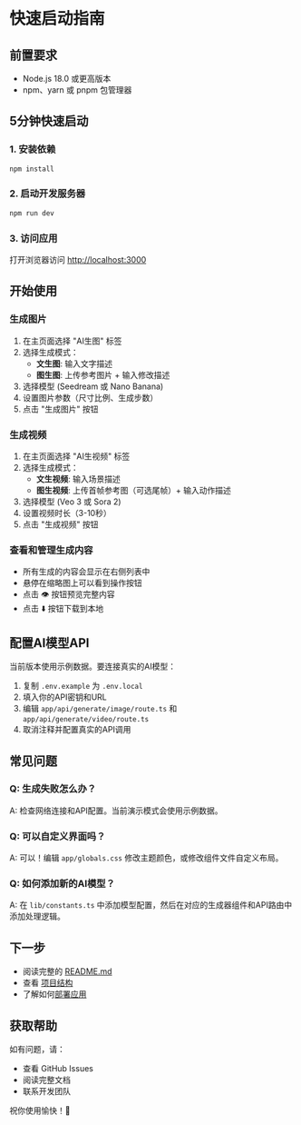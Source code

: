 # 快速启动指南

## 前置要求

- Node.js 18.0 或更高版本
- npm、yarn 或 pnpm 包管理器

## 5分钟快速启动

### 1. 安装依赖

```bash
npm install
```

### 2. 启动开发服务器

```bash
npm run dev
```

### 3. 访问应用

打开浏览器访问 [http://localhost:3000](http://localhost:3000)

## 开始使用

### 生成图片

1. 在主页面选择 "AI生图" 标签
2. 选择生成模式：
   - **文生图**: 输入文字描述
   - **图生图**: 上传参考图片 + 输入修改描述
3. 选择模型 (Seedream 或 Nano Banana)
4. 设置图片参数（尺寸比例、生成步数）
5. 点击 "生成图片" 按钮

### 生成视频

1. 在主页面选择 "AI生视频" 标签
2. 选择生成模式：
   - **文生视频**: 输入场景描述
   - **图生视频**: 上传首帧参考图（可选尾帧）+ 输入动作描述
3. 选择模型 (Veo 3 或 Sora 2)
4. 设置视频时长（3-10秒）
5. 点击 "生成视频" 按钮

### 查看和管理生成内容

- 所有生成的内容会显示在右侧列表中
- 悬停在缩略图上可以看到操作按钮
- 点击 👁️ 按钮预览完整内容
- 点击 ⬇️ 按钮下载到本地

## 配置AI模型API

当前版本使用示例数据。要连接真实的AI模型：

1. 复制 `.env.example` 为 `.env.local`
2. 填入你的API密钥和URL
3. 编辑 `app/api/generate/image/route.ts` 和 `app/api/generate/video/route.ts`
4. 取消注释并配置真实的API调用

## 常见问题

### Q: 生成失败怎么办？
A: 检查网络连接和API配置。当前演示模式会使用示例数据。

### Q: 可以自定义界面吗？
A: 可以！编辑 `app/globals.css` 修改主题颜色，或修改组件文件自定义布局。

### Q: 如何添加新的AI模型？
A: 在 `lib/constants.ts` 中添加模型配置，然后在对应的生成器组件和API路由中添加处理逻辑。

## 下一步

- 阅读完整的 [README.md](./README.md)
- 查看 [项目结构](./README.md#项目结构)
- 了解如何[部署应用](./README.md#部署)

## 获取帮助

如有问题，请：
- 查看 GitHub Issues
- 阅读完整文档
- 联系开发团队

祝你使用愉快！🚀

